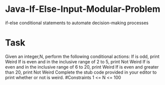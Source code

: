 # Java-If-Else-Input-Modular-Problem
if-else conditional statements to automate decision-making processes
# Task
Given an integer,N, perform the following conditional actions:
  If  is odd, print Weird
  If  is even and in the inclusive range of 2 to 5, print Not Weird
  If  is even and in the inclusive range of 6 to 20, print Weird
  If  is even and greater than 20, print Not Weird
Complete the stub code provided in your editor to print whether or not  is weird.
#Constraints
  1 <= N <= 100
